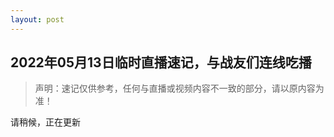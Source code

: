 ```yaml
---
layout: post
---
```



## 2022年05月13日临时直播速记，与战友们连线吃播

> 声明：速记仅供参考，任何与直播或视频内容不一致的部分，请以原内容为准！

请稍候，正在更新